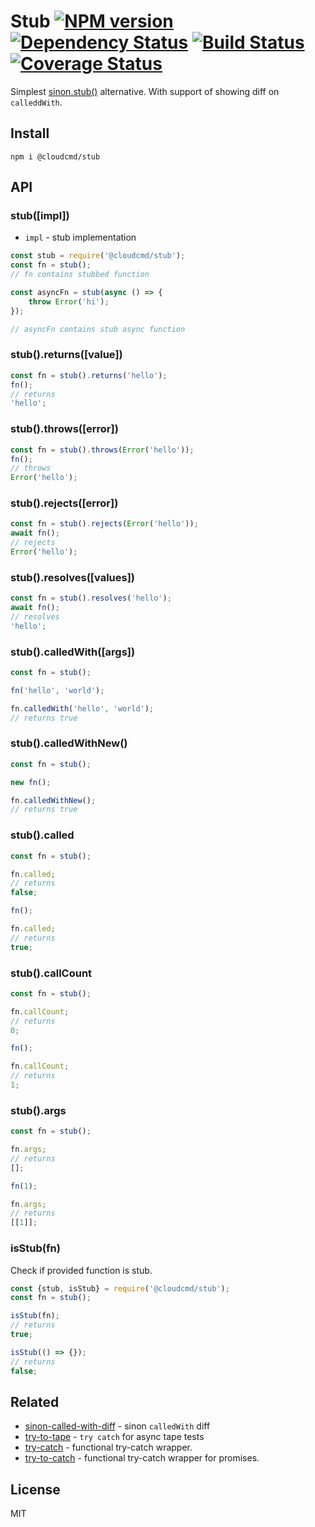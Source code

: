 # Stub [![NPM version][NPMIMGURL]][NPMURL] [![Dependency Status][DependencyStatusIMGURL]][DependencyStatusURL] [![Build Status][BuildStatusIMGURL]][BuildStatusURL] [![Coverage Status][CoverageIMGURL]][CoverageURL]

[NPMIMGURL]: https://img.shields.io/npm/v/@cloudcmd/stub.svg?style=flat&longCache=true
[BuildStatusURL]: https://github.com/coderaiser/putout/actions?query=workflow%3A%22Node+CI%22 "Build Status"
[BuildStatusIMGURL]: https://github.com/coderaiser/putout/workflows/Node%20CI/badge.svg
[DependencyStatusIMGURL]: https://img.shields.io/david/cloudcmd/stub.svg?style=flat&longCache=true
[NPMURL]: https://npmjs.org/package/@cloudcmd/stub "npm"
[DependencyStatusURL]: https://david-dm.org/cloudcmd/stub "Dependency Status"
[CoverageURL]: https://coveralls.io/github/cloudcmd/stub?branch=master
[CoverageIMGURL]: https://coveralls.io/repos/cloudcmd/stub/badge.svg?branch=master&service=github

Simplest [sinon.stub()](https://sinonjs.org/) alternative. With support of showing diff on `calleddWith`.

## Install

```
npm i @cloudcmd/stub
```

## API

### stub([impl])

- `impl` - stub implementation

```js
const stub = require('@cloudcmd/stub');
const fn = stub();
// fn contains stubbed function

const asyncFn = stub(async () => {
    throw Error('hi');
});

// asyncFn contains stub async function
```

### stub().returns([value])

```js
const fn = stub().returns('hello');
fn();
// returns
'hello';
```

### stub().throws([error])

```js
const fn = stub().throws(Error('hello'));
fn();
// throws
Error('hello');
```

### stub().rejects([error])

```js
const fn = stub().rejects(Error('hello'));
await fn();
// rejects
Error('hello');
```

### stub().resolves([values])

```js
const fn = stub().resolves('hello');
await fn();
// resolves
'hello';
```

### stub().calledWith([args])

```js
const fn = stub();

fn('hello', 'world');

fn.calledWith('hello', 'world');
// returns true
```

### stub().calledWithNew()

```js
const fn = stub();

new fn();

fn.calledWithNew();
// returns true
```

### stub().called

```js
const fn = stub();

fn.called;
// returns
false;

fn();

fn.called;
// returns
true;
```

### stub().callCount

```js
const fn = stub();

fn.callCount;
// returns
0;

fn();

fn.callCount;
// returns
1;
```

### stub().args

```js
const fn = stub();

fn.args;
// returns
[];

fn(1);

fn.args;
// returns
[[1]];
```

### isStub(fn)

Check if provided function is stub.

```js
const {stub, isStub} = require('@cloudcmd/stub');
const fn = stub();

isStub(fn);
// returns
true;

isStub(() => {});
// returns
false;
```

## Related

- [sinon-called-with-diff](https://github.com/coderaiser/sinon-called-with-diff) - sinon `calledWith` diff
- [try-to-tape](https://github.com/coderaiser/try-to-tape) - `try catch` for async tape tests
- [try-catch](https://github.com/coderaiser/try-catch "TryCatch") - functional try-catch wrapper.
- [try-to-catch](https://github.com/coderaiser/try-to-catch "TryToCatch") - functional try-catch wrapper for promises.

## License

MIT
